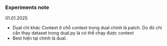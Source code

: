 ### Experiments note
01.01.2025

- Dual chỉ khác Context ở chỗ context trong dual chính là patch. Do đó chỉ cần thay dataset trong dual.py là có thể chạy được context
- Best hiện tại chính là dual.